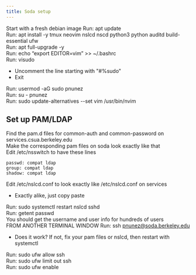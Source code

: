 ```yaml
---
title: Soda setup
---
```


Start with a fresh debian image
Run: apt update  
Run: apt install -y tmux neovim nslcd nscd python3 python auditd build-essential ufw  
Run: apt full-upgrade -y  
Run: echo “export EDITOR=vim” >> ~/.bashrc  
Run: visudo
- Uncomment the line starting with "#%sudo"  
- Exit

Run: usermod -aG sudo pnunez  
Run: su - pnunez  
Run: sudo update-alternatives --set vim /usr/bin/nvim  

## Set up PAM/LDAP

Find the pam.d files for common-auth and common-password on services.csua.berkeley.edu  
Make the corresponding pam files on soda look exactly like that  
Edit /etc/nsswitch to have these lines

    passwd: compat ldap
    group: compat ldap
    shadow: compat ldap

Edit /etc/nslcd.conf to look exactly like /etc/nslcd.conf on services  
- Exactly alike, just copy paste

Run: sudo systemctl restart nslcd sshd  
Run: getent passwd  
You should get the username and user info for hundreds of users  
FROM ANOTHER TERMINAL WINDOW Run: ssh pnunez@soda.berkeley.edu  
- Does it work? If not, fix your pam files or nslcd, then restart with systemctl

Run: sudo ufw allow ssh  
Run: sudo ufw limit out ssh  
Run: sudo ufw enable  
